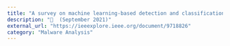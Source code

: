 ```yaml
---
title: "A survey on machine learning-based detection and classification technology of malware"
description: "📓  (September 2021)"
external_url: "https://ieeexplore.ieee.org/document/9718826"
category: "Malware Analysis"
---
```

